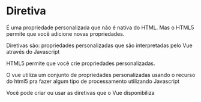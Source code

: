 # Diretiva
  É uma propriedade personalizada que não é nativa do HTML. Mas o HTML5 permite que você adicione novas propriedades.

  Diretivas são: propriedades personalizadas que são interpretadas pelo Vue através do Javascript

  HTML5 permite que você crie propriedades personalizadas.

  O vue utiliza um conjunto de propriedades personalizadas usando o recurso do html5 pra fazer algum tipo de processamento utilizando Javascript

  Você pode criar ou usar as diretivas que o Vue disponibiliza